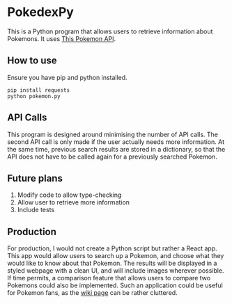 # PokedexPy
This is a Python program that allows users to retrieve information about Pokemons. It uses [This Pokemon API](https://pokeapi.co/).

## How to use
Ensure you have pip and python installed. 
```
pip install requests
python pokemon.py
```

## API Calls
This program is designed around minimising the number of API calls. The second API call is only made if the user actually needs more information. At the same time, previous search results are stored in a dictionary, so that the API does not have to be called again for a previously searched Pokemon.

## Future plans
1. Modify code to allow type-checking
2. Allow user to retrieve more information
3. Include tests

## Production
For production, I would not create a Python script but rather a React app. This app would allow users to search up a Pokemon, and choose what they would like to know about that Pokemon. The results will be displayed in a styled webpage with a clean UI, and will include images wherever possible. If time permits, a comparison feature that allows users to compare two Pokemons could also be implemented. Such an application could be useful for Pokemon fans, as the [wiki page](https://pokemon.fandom.com/wiki/Charizard) can be rather cluttered.
